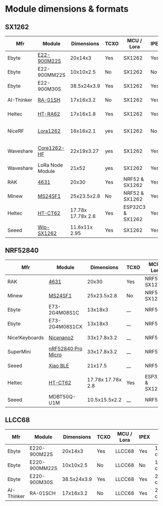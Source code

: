 # Module dimensions & formats

## SX1262

| Mfr        | Module                                                                                                                                 | Dimensions        | TCXO | MCU / Lora       | IPEX | Pins                  | RF Switch |
| ---------- | -------------------------------------------------------------------------------------------------------------------------------------- | ----------------- | ---- | ---------------- | ---- | --------------------- | --------- |
| Ebyte      | [E22-900M22S](https://www.cdebyte.com/products/E22-900M22S)                                                                            | 20x14x3           | Yes  | SX1262           | Yes  | 1.27mm castle         | Ext       |
| Ebyte      | E22-900MM22S                                                                                                                           | 10x10x2.5         | No   | SX1262           | No   | 1.27mm castle         | Ext       |
| Ebyte      | E22-900M30S                                                                                                                            | 38.5x24x3.9       | Yes  | SX1262           | Yes  | 2.54mm castle         | Ext       |
| AI-Thinker | [RA-01SH](https://docs.ai-thinker.com/en/lora)                                                                                         | 17x16x3.2         | No   | SX1262           | Yes  | 2.0mm castle          | Int       |
| Heltec     | [HT-RA62](https://docs.heltec.org/en/node/ht-ra62/index.html)                                                                          | 17x16x1.8         | Yes  | SX1262           | Yes  | 2.0mm castle          | Int       |
| NiceRF     | [Lora1262](https://www.nicerf.com/lora-module/868mhz-sx1262-lora-module-lora1262.html<br>)                                             | 16x16x2.1         | yes  | SX1262           | No   | 2.0mm pin and castle  | Int       |
| Waveshare  | [Core1262-HF](https://www.waveshare.com/core1262-868m.htm)                                                                             | 22x19x3.27        | yes  | SX1262           | Yes  | 2.54mm pin and castle | Ext       |
| Waveshare  | LoRa Node Module                                                                                                                       | 21x52             | yes  | SX1262           | Yes  | Breakout board        | Int       |
| RAK        | [4631](https://docs.rakwireless.com/Product-Categories/WisBlock/RAK4631/Overview/)                                                     | 20x30             | Yes  | NRF52 & SX1262   | Yes2 | Wis connector         | Int       |
| Minew      | [MS24SF1](https://en.minewsemi.com/lora-module/nrf52840-sx1262-ms24sf1) | 25x23.5x2.8       | No   | NRF52 & SX1262   | Yes2 | Underside pads        | Ext P1.02 |
| Heltec     | [HT-CT62](https://docs.heltec.cn/en/node/esp32/ht_ct62/index.html)                                                                     | 17.78x 17.78x 2.8 | Yes  | ESP32C3 & SX1262 | Yes2 | 1.27mm stamp          | Int       |
| Seeed      | [Wio-SX1262](https://www.seeedstudio.com/Wio-SX1262-Wireless-Module-p-5981.html)                                                        | 11.6x11x 2.95     | Yes  | SX1262           | Yes  | 1.27mm stamp          |           |



## NRF52840

| Mfr            | Module                                                                                                                                 | Dimensions        | TCXO | MCU / Lora       | IPEX | Pins             | RF Switch |
| -------------- | -------------------------------------------------------------------------------------------------------------------------------------- | ----------------- | ---- | ---------------- | ---- | ---------------- | --------- |
| RAK            | [4631](https://docs.rakwireless.com/Product-Categories/WisBlock/RAK4631/Overview/)                                                     | 20x30             | Yes  | NRF52 & SX1262   | Yes2 | Wis connector    | Int       |
| Minew          | [MS24SF1](https://en.minewsemi.com/lora-module/nrf52840-sx1262-ms24sf1) | 25x23.5x2.8       | No   | NRF52 & SX1262   | Yes2 | Underside pads   | Ext P1.02 |
| Ebyte          | E73-2G4M08S1C                                                                                                                          | 13x18x3           | __   | NRF52            | No   | Edge & Underside | Na        |
| Ebyte          | E73-2G4M08S1CX                                                                                                                         | 13x18x3           | __   | NRF52            | Yes  | Edge & Underside | Na        |
| Nice!Keyboards | [Nicenano2](https://nicekeyboards.com/nice-nano/)                                                                                      | 33x17.8x3.2       | __   | NRF52            | No   | 2.54mm holes     | Na        |
| SuperMini      | [nRF52840 Pro Micro](https://wiki.icbbuy.com/doku.php?id=developmentboard:nrf52840)                                                    | 33x17.8x3.2       | __   | NRF52            | No   | 2.54mm holes     | Na        |
| Seeed          | [Xiao BLE](https://wiki.seeedstudio.com/XIAO_BLE/)                                                                                     | 21x17.5           | __   | NRF52            | No   | 2.54mm holes     | Na        |
| Heltec         | [HT-CT62](https://docs.heltec.cn/en/node/esp32/ht_ct62/index.html)                                                                     | 17.78x 17.78x 2.8 | Yes  | ESP32C3 & SX1262 | Yes2 | 1.27mm stamp     | Int       |
| Seeed          | MDBT50Q-U1M                                                                                                                            | 10.5x15.5x2.2     | __   | NRF52            | Opt  | Underside pads   | Na        |

## LLCC68

| Mfr        | Module        | Dimensions  | TCXO | MCU / Lora | IPEX | Pins          | RF Switch |
| ---------- | ------------- | ----------- | ---- | ---------- | ---- | ------------- | --------- |
| Ebyte      | E220-900M22S  | 20x14x3     | Yes  | LLCC68     | Yes  | 1.27mm castle | Ext       |
| Ebyte      | E220-900MM22S | 10x10x2.5   | No   | LLCC68     | No   | 1.27mm castle | Ext       |
| Ebyte      | E220-900M30S  | 38.5x24x3.9 | Yes  | LLCC68     | Yes  | 2.54mm castle | Ext       |
| AI-Thinker | RA-01SCH      | 17x16x3.2   | No   | LLCC68     | Yes  | 2.0mm castle  | Int       |
